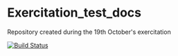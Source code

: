 # Exercitation_test_docs
Repository created during the 19th October's exercitation

[![Build Status](https://travis-ci.org/ACfma/Exercitation_test_docs.svg?branch=master)](https://travis-ci.org/ACfma/Exercitation_test_docs)
